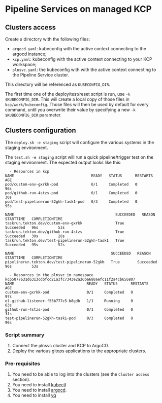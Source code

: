 # Pipeline Services on managed KCP

## Clusters access
Create a directory with the following files:
* `argocd.yaml`: kubeconfig with the active context connecting to the argocd instance;
* `kcp.yaml`: kubeconfig with the active context connecting to your KCP workspace;
* `plnsvc.yaml`: the kubeconfig with with the active context connecting to the Pipeline
  Service cluster.

This directory will be referenced as `KUBECONFIG_DIR`.

The first time one of the deploy/test/reset script is run, use `-k $KUBECONFIG_DIR`.
This will create a local copy of those files in `kcp/work/kubeconfig`. Those files will
then be used by default for every command, until you overwrite their value by specifying
a new `-k $KUBECONFIG_DIR` parameter.

## Clusters configuration
The `deploy.sh -e staging` script will configure the various systems in the staging
environment.

The `test.sh -e staging` script will run a quick pipeline/trigger test on the staging
environment. The expected output looks like this:

```
  - Resources in kcp
NAME                                   READY   STATUS      RESTARTS   AGE
pod/custom-env-gxrkk-pod               0/1     Completed   0          96s
pod/github-run-4stzs-pod               0/1     Completed   0          30s
pod/test-pipelinerun-52gkh-task1-pod   0/3     Completed   0          95s

NAME                                              SUCCEEDED   REASON      STARTTIME   COMPLETIONTIME
taskrun.tekton.dev/custom-env-gxrkk               True        Succeeded   96s         53s
taskrun.tekton.dev/github-run-4stzs               True        Succeeded   30s         20s
taskrun.tekton.dev/test-pipelinerun-52gkh-task1   True        Succeeded   95s         52s

NAME                                            SUCCEEDED   REASON      STARTTIME   COMPLETIONTIME
pipelinerun.tekton.dev/test-pipelinerun-52gkh   True        Succeeded   96s         53s

  - Resources in the plnsvc in namespace kcp5077631d6313cdbfcd21a3fc7343e2a26ba680aefc11f2a4cb656807
NAME                                 READY   STATUS      RESTARTS   AGE
custom-env-gxrkk-pod                 0/1     Completed   0          97s
el-github-listener-f55b777c5-b8gdb   1/1     Running     0          63s
github-run-4stzs-pod                 0/1     Completed   0          31s
test-pipelinerun-52gkh-task1-pod     0/3     Completed   0          96s
```

### Script summary
1. Connect the plnsvc cluster and KCP to ArgoCD.
2. Deploy the various gitops applications to the appropriate clusters.

### Pre-requisites
1. You need to be able to log into the clusters (see the `Cluster access` section).
2. You need to install [kubectl](https://kubernetes.io/docs/tasks/tools/#kubectl)
3. You need to install [argocd](https://argo-cd.readthedocs.io/en/stable/cli_installation/).
4. You need to install [yq](http://mikefarah.github.io/yq/#install)
